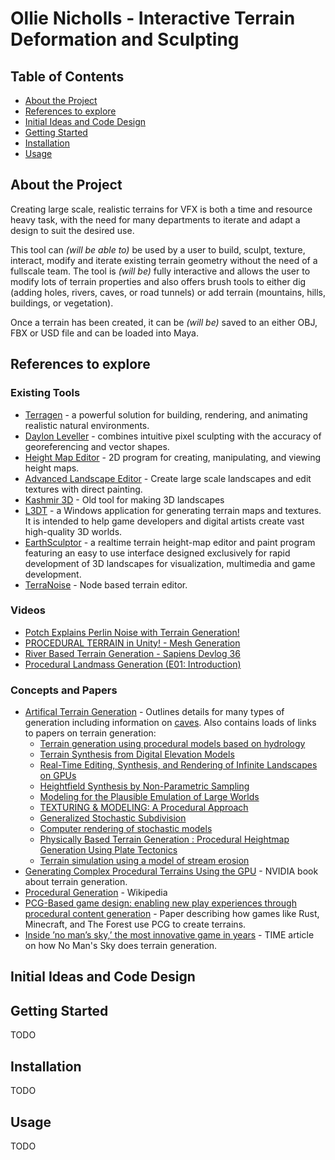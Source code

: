 # Ollie Nicholls - Interactive Terrain Deformation and Sculpting

## Table of Contents
  - [About the Project](#about-the-project)
  - [References to explore](#references-to-explore)
  - [Initial Ideas and Code Design](#initial-ideas-and-code-design)
  - [Getting Started](#getting-started)
  - [Installation](#installation)
  - [Usage](#usage)

## About the Project

Creating large scale, realistic terrains for VFX is both a time and resource heavy task, with the need for many departments to iterate and adapt a design to suit the desired use. 

This tool can *(will be able to)* be used by a user to build, sculpt, texture, interact, modify and iterate existing terrain geometry without the need of a fullscale team. The tool is *(will be)* fully interactive and allows the user to modify lots of terrain properties and also offers brush tools to either dig (adding holes, rivers, caves, or road tunnels) or add terrain (mountains, hills, buildings, or vegetation).

Once a terrain has been created, it can be *(will be)* saved to an either OBJ, FBX or USD file and can be loaded into Maya.

<!-- As the process of film and VFX creation evolves, there is a growing need for the development, iteration and designing of assets to become faster and more interactive. One example of this is the sculpting and generation of large scale CG terrains to form sets or environments for worlds or shots.

These terrains can vary from mountains and cities to deserts and jungles. Traditionally, making any changes to these terrains, preview and try different ideas, would involve many departments to build, sculpt and retexture the geometry, taking days to weeks for results. Your goal for this task is to create a terrain deformation and sculpting toolset that will allow users to directly interact, modify and iterate on existing terrain geometry. You will need to demonstrate a minimum of 2 environment types such as mountains and cities.

The tools should allow them to modify a plethora of the terrains properties, including height, smoothness and material (sand, rock etc). It should also provide a digging tool for creation of holes, caves or rivers for example.

Your system should ensure correct geometry, UVs and normals at all times and should also be able to export the terrain geometry into either OBJ, FBX or USD (if you feel experimental) so that it can be loaded back into Maya. Additionally, it should handle large scale terrains efficiently with good real time performance. The toolset can be developed inside a DCC (Digital Content Creation) tool, or as a standalone application. The only limitation is that Houdini may not be used. You are free to use third party libraries as long as they are open source. It is not required for the sake of this task for the toolset to work in AR/VR. However, if it is possible to do so with controller interaction, this would be very interesting. Note, the focus of this task is on the features, quality of the experience and the usability of each tool provided. Make sure you focus on the key features to produce a quality useable product and explain with accompanying documentation any features not implemented and why. There is always the risk that certain features are harder to implement than initially anticipated. If this is the case, explain in writing why these were hard to complete and provide a suggestion on what is required to complete their implementation. -->

## References to explore

### Existing Tools

* [Terragen](https://planetside.co.uk/) - a powerful solution for building, rendering, and animating realistic natural environments.
* [Daylon Leveller](http://hme.sourceforge.net/) - combines intuitive pixel sculpting with the accuracy of georeferencing and vector shapes.
* [Height Map Editor](http://hme.sourceforge.net/) - 2D program for creating, manipulating, and viewing height maps.
* [Advanced Landscape Editor](http://www.dyvision.co.uk/ale.htm) - Create large scale landscapes and edit textures with direct painting.
* [Kashmir 3D](https://www.kashmir3d.com/index-e.html) - Old tool for making 3D landscapes
* [L3DT](http://www.bundysoft.com/L3DT/) - a Windows application for generating terrain maps and textures. It is intended to help game developers and digital artists create vast high-quality 3D worlds.
* [EarthSculptor](http://www.earthsculptor.com/) - a realtime terrain height-map editor and paint program featuring an easy to use interface designed
exclusively for rapid development of 3D landscapes for visualization, multimedia and game development.
* [TerraNoise](https://www.guruware.at/main/index.html) - Node based terrain editor.

### Videos

* [Potch Explains Perlin Noise with Terrain Generation!](https://www.youtube.com/watch?v=ww5CcgG34Dc)
* [PROCEDURAL TERRAIN in Unity! - Mesh Generation](https://www.youtube.com/watch?v=64NblGkAabk)
* [River Based Terrain Generation - Sapiens Devlog 36](https://www.youtube.com/watch?v=yZHe-2Gg6zA)
* [Procedural Landmass Generation (E01: Introduction)](https://www.youtube.com/watch?v=wbpMiKiSKm8)

### Concepts and Papers

* [Artifical Terrain Generation](http://vterrain.org/Elevation/Artificial/) - Outlines details for many types of generation including information on [caves](http://vterrain.org/Elevation/Caves/). Also contains loads of links to papers on terrain generation:
  * [Terrain generation using procedural models based on hydrology](https://dl.acm.org/doi/abs/10.1145/2461912.2461996)
  * [Terrain Synthesis from Digital Elevation Models](http://www.howardzzh.com/research/terrain/)
  * [Real-Time Editing, Synthesis, and Rendering of Infinite Landscapes on GPUs](https://www.researchgate.net/profile/Jens_Schneider/publication/228909493_Real-Time_Editing_Synthesis_and_Rendering_of_Infinite_Landscapes_on_GPUs/links/0fcfd50a2c4bacf8fb000000/Real-Time-Editing-Synthesis-and-Rendering-of-Infinite-Landscapes-on-GPUs.pdf)
  * [Heightfield Synthesis by Non-Parametric Sampling](https://citeseerx.ist.psu.edu/viewdoc/download?doi=10.1.1.103.2245&rep=rep1&type=pdf)
  * [Modeling for the Plausible Emulation of Large Worlds](https://www.elibrary.ru/item.asp?id=5283463)
  * [TEXTURING & MODELING: A Procedural Approach](http://elibrary.lt/resursai/Leidiniai/Litfund/Lithfund_leidiniai/IT/Texturing.and.Modeling.-.A.Procedural.Approach.3rd.edition.eBook-LRN.pdf)
  * [Generalized Stochastic Subdivision](http://scribblethink.org/Work/Gsd/gsd.pdf)
  * [Computer rendering of stochastic models](https://dl.acm.org/doi/abs/10.1145/358523.358553)
  * [Physically Based Terrain Generation : Procedural Heightmap Generation Using Plate Tectonics](https://www.theseus.fi/handle/10024/40422)
  * [Terrain simulation using a model of stream erosion](https://dl.acm.org/doi/10.1145/378456.378519)
* [Generating Complex Procedural Terrains Using the GPU](https://developer.nvidia.com/gpugems/gpugems3/part-i-geometry/chapter-1-generating-complex-procedural-terrains-using-gpu) - NVIDIA book about terrain generation.
* [Procedural Generation](https://en.wikipedia.org/wiki/Procedural_generation) - Wikipedia
* [PCG-Based game design: enabling new play experiences through procedural content generation](https://dl.acm.org/doi/abs/10.1145/2000919.2000926) - Paper describing how games like Rust, Minecraft, and The Forest use PCG to create terrains.
* [Inside ’no man’s sky,’ the most innovative game in years](https://time.com/no-mans-sky/) - TIME article on how No Man's Sky does terrain generation.

## Initial Ideas and Code Design

## Getting Started

TODO

## Installation

TODO

## Usage

TODO
